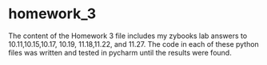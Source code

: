 # homework_3
The content of the Homework 3 file includes my zybooks lab answers to 10.11,10.15,10.17, 10.19, 11.18,11.22, and 11.27. The code in each of these python files was written and tested in pycharm until the results were found.
